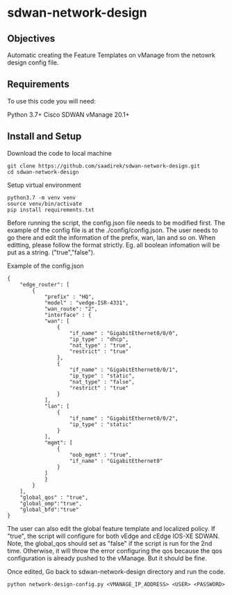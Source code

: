 # sdwan-network-design
## Objectives
Automatic creating the Feature Templates on vManage from the netowrk design config file.

## Requirements
To use this code you will need:

Python 3.7+
Cisco SDWAN vManage 20.1+

## Install and Setup 
Download the code to local machine 
```
git clone https://github.com/saadirek/sdwan-network-design.git
cd sdwan-network-design
```
Setup virtual environment
```
python3.7 -m venv venv
source venv/bin/activate
pip install requirements.txt
```
Before running the script, the config.json file needs to be modified first. The example of the config file is at the ./config/config.json. The user needs to go there and edit the information of the prefix, wan, lan and so on. When editting, please follow the format strictly. Eg. all boolean infomation will be put as a string. ("true","false"). 

Example of the config.json 
```
{
    "edge_router": [
        {
            "prefix" : "HQ",
            "model" : "vedge-ISR-4331",
            "wan_route": "2",
            "interface" : {
            "wan": [
                {
                    "if_name" : "GigabitEthernet0/0/0",
                    "ip_type" : "dhcp",
                    "nat_type" : "true",
                    "restrict" : "true"
                },
                {
                    "if_name" : "GigabitEthernet0/0/1",
                    "ip_type" : "static",
                    "nat_type" : "false",
                    "restrict" : "true"
                }
            ],
            "lan": [
                {
                    "if_name" : "GigabitEthernet0/0/2",
                    "ip_type" : "static"
                }
            ],
            "mgmt": [
                {
                    "oob_mgmt" : "true",
                    "if_name" : "GigabitEthernet0"
                }
            ]
            }
        }
    ],  
    "global_qos" : "true",
    "global_omp":"true",
    "global_bfd":"true"
}

```
The user can also edit the global feature template and localized policy. If "true", the script will configure for both vEdge and cEdge IOS-XE SDWAN. Note, the global_qos should set as "false" if the script is run for the 2nd time. Otherwise, it will throw the error configuring the qos because the qos configuration is already pushed to the vManage. But it should be fine.

Once edited, Go back to sdwan-network-design directory and run the code.
```
python network-design-config.py <VMANAGE_IP_ADDRESS> <USER> <PASSWORD> 
```


